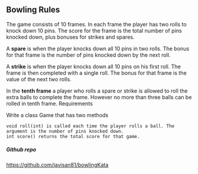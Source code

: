 ## Bowling Rules

The game consists of 10 frames. In each frame the player has two rolls to knock down 10 pins. The score for the frame is the total number of pins knocked down, plus bonuses for strikes and spares.

A **spare** is when the player knocks down all 10 pins in two rolls. The bonus for that frame is the number of pins knocked down by the next roll.

A **strike** is when the player knocks down all 10 pins on his first roll. The frame is then completed with a single roll. The bonus for that frame is the value of the next two rolls.

In the **tenth frame** a player who rolls a spare or strike is allowed to roll the extra balls to complete the frame. However no more than three balls can be rolled in tenth frame.
Requirements

Write a class Game that has two methods

    void roll(int) is called each time the player rolls a ball. The argument is the number of pins knocked down.
    int score() returns the total score for that game.
    

##### Github repo
https://github.com/javisan81/bowlingKata